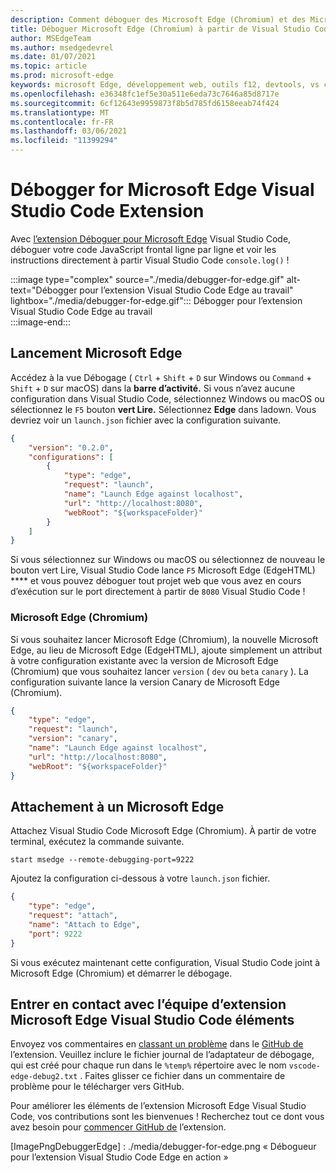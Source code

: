 ```yaml
---
description: Comment déboguer des Microsoft Edge (Chromium) et des Microsoft Edge (EdgeHTML) à partir de Visual Studio Code
title: Déboguer Microsoft Edge (Chromium) à partir de Visual Studio Code
author: MSEdgeTeam
ms.author: msedgedevrel
ms.date: 01/07/2021
ms.topic: article
ms.prod: microsoft-edge
keywords: microsoft Edge, développement web, outils f12, devtools, vs code, visual studio code, débogueur
ms.openlocfilehash: e36348fc1ef5e30a511e6eda73c7646a85d8717e
ms.sourcegitcommit: 6cf12643e9959873f8b5d785fd6158eeab74f424
ms.translationtype: MT
ms.contentlocale: fr-FR
ms.lasthandoff: 03/06/2021
ms.locfileid: "11399294"
---
```

# <a name="debugger-for-microsoft-edge-visual-studio-code-extension"></a>Débogger for Microsoft Edge Visual Studio Code Extension  

Avec [l’extension Déboguer pour Microsoft Edge][VisualstudioMarketplaceDebuggerMicrosoftEdge] Visual Studio Code, déboguer votre code JavaScript frontal ligne par ligne et voir les instructions directement à partir Visual Studio Code `console.log()` ! [][VisualstudioCode]  

:::image type="complex" source="./media/debugger-for-edge.gif" alt-text="Débogger pour l’extension Visual Studio Code Edge au travail" lightbox="./media/debugger-for-edge.gif":::
   Débogger pour l’extension Visual Studio Code Edge au travail  
:::image-end:::

<!--![Debugger for Edge Visual Studio Code extension at work][ImageGifDebuggerEdge]  -->  

## <a name="launching-microsoft-edge"></a>Lancement Microsoft Edge  

Accédez à la vue Débogage \( `Ctrl` + `Shift` + `D` sur Windows ou `Command` + `Shift` + `D` sur macOS\) dans la **barre d’activité.**  Si vous n’avez aucune configuration dans Visual Studio Code, sélectionnez Windows ou macOS ou sélectionnez le `F5` bouton **vert Lire.**  Sélectionnez **Edge** dans ladown.  Vous devriez voir un `launch.json` fichier avec la configuration suivante.  

```json
{
    "version": "0.2.0",
    "configurations": [
        {
            "type": "edge",
            "request": "launch",
            "name": "Launch Edge against localhost",
            "url": "http://localhost:8080",
            "webRoot": "${workspaceFolder}"
        }
    ]
}
```  

Si vous sélectionnez sur Windows ou macOS ou sélectionnez de nouveau le bouton vert Lire, Visual Studio Code lance `F5` Microsoft Edge \(EdgeHTML\) **** et vous pouvez déboguer tout projet web que vous avez en cours d’exécution sur le port directement à partir de `8080` Visual Studio Code !  

### <a name="microsoft-edge-chromium"></a>Microsoft Edge (Chromium)  

Si vous souhaitez lancer Microsoft Edge \(Chromium\), la nouvelle Microsoft Edge, au lieu de Microsoft Edge \(EdgeHTML\), ajoute simplement un attribut à votre configuration existante avec la version de Microsoft Edge \(Chromium\) que vous souhaitez lancer `version` \( `dev` ou `beta` `canary` \).  La configuration suivante lance la version Canary de Microsoft Edge \(Chromium\).  

```json
{
    "type": "edge",
    "request": "launch",
    "version": "canary",
    "name": "Launch Edge against localhost",
    "url": "http://localhost:8080",
    "webRoot": "${workspaceFolder}"
}
```  

## <a name="attaching-to-microsoft-edge"></a>Attachement à un Microsoft Edge  

Attachez Visual Studio Code Microsoft Edge \(Chromium\).  À partir de votre terminal, exécutez la commande suivante.  

```shell
start msedge --remote-debugging-port=9222
```  

Ajoutez la configuration ci-dessous à votre `launch.json` fichier.   

```json
{
    "type": "edge",
    "request": "attach",
    "name": "Attach to Edge",
    "port": 9222
}
```  

Si vous exécutez maintenant cette configuration, Visual Studio Code joint à Microsoft Edge \(Chromium\) et démarrer le débogage.  

## <a name="getting-in-touch-with-the-elements-for-microsoft-edge-visual-studio-code-extension-team"></a>Entrer en contact avec l’équipe d’extension Microsoft Edge Visual Studio Code éléments    

Envoyez vos commentaires en [classant un problème][GithubMicrosoftVscodeEdgeDebug2NewIssue] dans le [GitHub de][GithubMicrosoftVscodeEdgeDebug2] l’extension.  Veuillez inclure le fichier journal de l’adaptateur de débogage, qui est créé pour chaque run dans le `%temp%` répertoire avec le nom `vscode-edge-debug2.txt` .  Faites glisser ce fichier dans un commentaire de problème pour le télécharger vers GitHub.  

Pour améliorer les éléments de l’extension Microsoft Edge Visual Studio Code, vos contributions sont les bienvenues !  Recherchez tout ce dont vous avez besoin pour [commencer GitHub de][GithubMicrosoftVscodeEdgeDebug2] l’extension.  


<!-- image links -->  

<!--[ImageGifDebuggerEdge]: ./media/debugger-for-edge.gif "Debugger for Edge Visual Studio Code extension in action"  -->  
[ImagePngDebuggerEdge] : ./media/debugger-for-edge.png « Débogueur pour l’extension Visual Studio Code Edge en action »  

<!--links -->  

[VisualstudioCode]: https://code.visualstudio.com "Visual Studio Code"  
[VisualStudioCodeDocs]: https://code.visualstudio.com/Docs "Documentation | Visual Studio Code"   

[GithubMicrosoftVscodeEdgeDebug2]: https://github.com/Microsoft/vscode-edge-debug2 "microsoft/vscode-edge-debug2 | GitHub"  
[GithubMicrosoftVscodeEdgeDebug2NewIssue]: https://github.com/Microsoft/vscode-edge-debug2/issues/new "Nouveau problème : microsoft/vscode-edge-debug2 | GitHub"  

[VisualstudioMarketplaceDebuggerMicrosoftEdge]: https://marketplace.visualstudio.com/items?itemName=msjsdiag.debugger-for-edge "Débogueur pour Microsoft Edge | Visual Studio Marketplace"  
